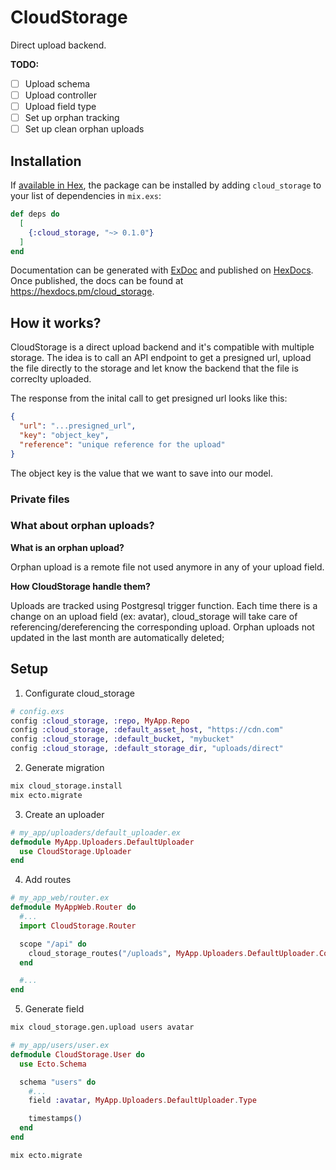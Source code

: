 # CloudStorage

Direct upload backend.

**TODO:**

- [ ] Upload schema
- [ ] Upload controller
- [ ] Upload field type
- [ ] Set up orphan tracking
- [ ] Set up clean orphan uploads

## Installation

If [available in Hex](https://hex.pm/docs/publish), the package can be installed
by adding `cloud_storage` to your list of dependencies in `mix.exs`:

```elixir
def deps do
  [
    {:cloud_storage, "~> 0.1.0"}
  ]
end
```

Documentation can be generated with [ExDoc](https://github.com/elixir-lang/ex_doc)
and published on [HexDocs](https://hexdocs.pm). Once published, the docs can
be found at <https://hexdocs.pm/cloud_storage>.

## How it works?

CloudStorage is a direct upload backend and it's compatible with multiple storage.
The idea is to call an API endpoint to get a presigned url, upload the file directly to the storage and let know the backend that the file is correclty uploaded.

The response from the inital call to get presigned url looks like this:

```json
{
  "url": "...presigned_url",
  "key": "object_key",
  "reference": "unique reference for the upload"
}
```

The object key is the value that we want to save into our model.

### Private files

### What about orphan uploads?

**What is an orphan upload?**

Orphan upload is a remote file not used anymore in any of your upload field.

**How CloudStorage handle them?**

Uploads are tracked using Postgresql trigger function. Each time there is a change on an upload field (ex: avatar), cloud_storage will take care of referencing/dereferencing the corresponding upload.
Orphan uploads not updated in the last month are automatically deleted;

## Setup

1. Configurate cloud_storage

```elixir
# config.exs
config :cloud_storage, :repo, MyApp.Repo
config :cloud_storage, :default_asset_host, "https://cdn.com"
config :cloud_storage, :default_bucket, "mybucket"
config :cloud_storage, :default_storage_dir, "uploads/direct"
```

2. Generate migration

```bash
mix cloud_storage.install
mix ecto.migrate
```

3. Create an uploader

```elixir
# my_app/uploaders/default_uploader.ex
defmodule MyApp.Uploaders.DefaultUploader
  use CloudStorage.Uploader
end
```

4. Add routes

```elixir
# my_app_web/router.ex
defmodule MyAppWeb.Router do
  #...
  import CloudStorage.Router

  scope "/api" do
    cloud_storage_routes("/uploads", MyApp.Uploaders.DefaultUploader.Controller)
  end

  #...
end
```

5. Generate field

```bash
mix cloud_storage.gen.upload users avatar
```

```elixir
# my_app/users/user.ex
defmodule CloudStorage.User do
  use Ecto.Schema

  schema "users" do
    #...
    field :avatar, MyApp.Uploaders.DefaultUploader.Type

    timestamps()
  end
end
```

```bash
mix ecto.migrate
```
